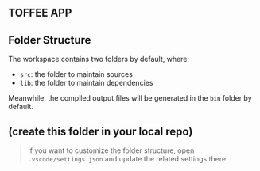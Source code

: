 ## TOFFEE APP

## Folder Structure

The workspace contains two folders by default, where:

- `src`: the folder to maintain sources
- `lib`: the folder to maintain dependencies

Meanwhile, the compiled output files will be generated in the `bin` folder by default.
## (create this folder in your local repo)

> If you want to customize the folder structure, open `.vscode/settings.json` and update the related settings there.


